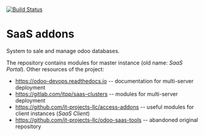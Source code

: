 [![Build Status](https://travis-ci.com/it-projects-llc/saas-addons.svg?branch=11.0)](https://travis-ci.com/it-projects-llc/saas-addons)

# SaaS addons

System to sale and manage odoo databases.

The repository contains modules for master instance (old name: *SaaS Portal*). Other resources of the project:

* https://odoo-devops.readthedocs.io -- documentation for multi-server deployment
* https://gitlab.com/itpp/saas-clusters -- modules for multi-server deployment
* https://github.com/it-projects-llc/access-addons -- useful modules for client instances (*SaaS Client*)
* https://github.com/it-projects-llc/odoo-saas-tools -- abandoned original repository
